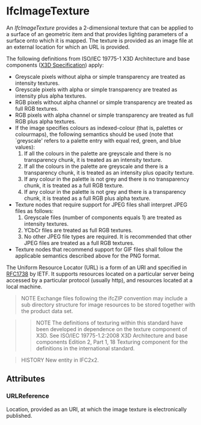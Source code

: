 # IfcImageTexture

An _IfcImageTexture_ provides a 2-dimensional texture that can be applied to a surface of an geometric item and that provides lighting parameters of a surface onto which it is mapped. The texture is provided as an image file at an external location for which an URL is provided.
<!-- end of short definition -->


The following definitions from ISO/IEC 19775-1 X3D Architecture and base components ([X3D Specification](http://www.web3d.org/x3d/specifications/)) apply:

* Greyscale pixels without alpha or simple transparency are treated as intensity textures.
* Greyscale pixels with alpha or simple transparency are treated as intensity plus alpha textures.
* RGB pixels without alpha channel or simple transparency are treated as full RGB textures.
* RGB pixels with alpha channel or simple transparency are treated as full RGB plus alpha textures.
* If the image specifies colours as indexed-colour (that is, palettes or colourmaps), the following semantics should be used (note that `greyscale' refers to a palette entry with equal red, green, and blue values):
  1. If all the colours in the palette are greyscale and there is no transparency chunk, it is treated as an intensity texture.
  2. If all the colours in the palette are greyscale and there is a transparency chunk, it is treated as an intensity plus opacity texture.
  3. If any colour in the palette is not grey and there is no transparency chunk, it is treated as a full RGB texture.
  4. If any colour in the palette is not grey and there is a transparency chunk, it is treated as a full RGB plus alpha texture.
* Texture nodes that require support for JPEG files shall interpret JPEG files as follows:
  1. Greyscale files (number of components equals 1) are treated as intensity textures.
  2. YCbCr files are treated as full RGB textures.
  3. No other JPEG file types are required. It is recommended that other JPEG files are treated as a full RGB textures.
* Texture nodes that recommend support for GIF files shall follow the applicable semantics described above for the PNG format.

The Uniform Resource Locator (URL) is a form of an URI and specified in [RFC1738](http://www.ietf.org/rfc/rfc1738.txt?number=1738) by IETF. It supports resources located on a particular server being accessed by a particular protocol (usually http), and resources located at a local machine.

> NOTE Exchange files following the ifcZIP convention may include a sub directory structure for image resources to be stored together with the product data set.

>> NOTE The definitions of texturing within this standard have been developed in dependence on the texture component of X3D. See ISO/IEC 19775-1.2:2008 X3D Architecture and base components Edition 2, Part 1, 18 Texturing component for the definitions in the international standard.
>

> HISTORY New entity in IFC2x2.

## Attributes

### URLReference
Location, provided as an URI, at which the image texture is electronically published.
